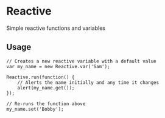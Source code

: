 # Reactive
Simple reactive functions and variables

## Usage

```JS
// Creates a new reactive variable with a default value
var my_name = new Reactive.var('Sam');

Reactive.run(function() {
    // Alerts the name initially and any time it changes
    alert(my_name.get());
});

// Re-runs the function above
my_name.set('Bobby');
```
